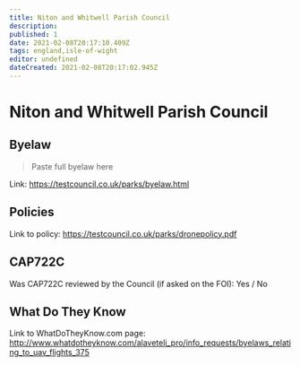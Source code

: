 ```yaml
---
title: Niton and Whitwell Parish Council
description:
published: 1
date: 2021-02-08T20:17:10.409Z
tags: england,isle-of-wight
editor: undefined
dateCreated: 2021-02-08T20:17:02.945Z
---
```


# Niton and Whitwell Parish Council


## Byelaw
> Paste full byelaw here

Link:
https://testcouncil.co.uk/parks/byelaw.html

## Policies
Link to policy:
https://testcouncil.co.uk/parks/dronepolicy.pdf

## CAP722C

Was CAP722C reviewed by the Council (if asked on the FOI): Yes / No

## What Do They Know

Link to WhatDoTheyKnow.com page:
http://www.whatdotheyknow.com/alaveteli_pro/info_requests/byelaws_relating_to_uav_flights_375

